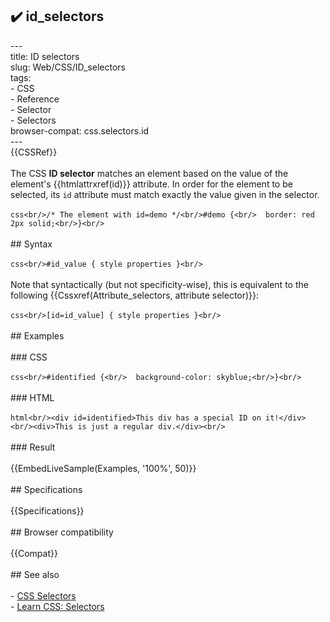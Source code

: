 ## ✔️ id_selectors 
 ---<br/>title: ID selectors<br/>slug: Web/CSS/ID_selectors<br/>tags:<br/>  - CSS<br/>  - Reference<br/>  - Selector<br/>  - Selectors<br/>browser-compat: css.selectors.id<br/>---<br/>{{CSSRef}}<br/><br/>The CSS **ID selector** matches an element based on the value of the element's {{htmlattrxref(id)}} attribute. In order for the element to be selected, its `id` attribute must match exactly the value given in the selector.<br/><br/>```css<br/>/* The element with id=demo */<br/>#demo {<br/>  border: red 2px solid;<br/>}<br/>```<br/><br/>## Syntax<br/><br/>```css<br/>#id_value { style properties }<br/>```<br/><br/>Note that syntactically (but not specificity-wise), this is equivalent to the following {{Cssxref(Attribute_selectors, attribute selector)}}:<br/><br/>```css<br/>[id=id_value] { style properties }<br/>```<br/><br/>## Examples<br/><br/>### CSS<br/><br/>```css<br/>#identified {<br/>  background-color: skyblue;<br/>}<br/>```<br/><br/>### HTML<br/><br/>```html<br/><div id=identified>This div has a special ID on it!</div><br/><div>This is just a regular div.</div><br/>```<br/><br/>### Result<br/><br/>{{EmbedLiveSample(Examples, '100%', 50)}}<br/><br/>## Specifications<br/><br/>{{Specifications}}<br/><br/>## Browser compatibility<br/><br/>{{Compat}}<br/><br/>## See also<br/><br/>- [CSS Selectors](/en-US/docs/Web/CSS/CSS_Selectors)<br/>- [Learn CSS: Selectors](/en-US/docs/Learn/CSS/Building_blocks/Selectors)<br/>